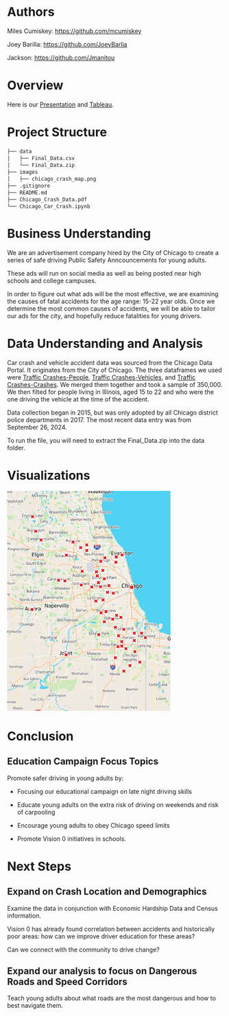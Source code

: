 
# Authors
Miles Cumiskey: https://github.com/mcumiskey

Joey Barilla: https://github.com/JoeyBarlia

Jackson: https://github.com/Jmanitou


# Overview
Here is our [Presentation](https://docs.google.com/presentation/d/1VDMkqF6xq5KMh7ojYRjgBoGUTAGVerL8MZRKFcDBNkE/edit?usp=sharing) and [Tableau](https://public.tableau.com/app/profile/miles.cumiskey/viz/Chicago_Car_Crashes/Map_Dash#1).

# Project Structure 
```
├── data
│   ├── Final_Data.csv
│   └── Final_Data.zip
├── images
│   ├── chicago_crash_map.png
├── .gitignore
├── README.md
├── Chicago_Crash_Data.pdf
└── Chicago_Car_Crash.ipynb
```
# Business Understanding
We are an advertisement company hired by the City of Chicago to create a series of safe driving Public Safety Anncouncements for young adults.

These ads will run on social media as well as being posted near high schools and college campuses.

In order to figure out what ads will be the most effective, we are examining the causes of fatal accidents for the age range: 15-22 year olds. Once we determine the most common causes of accidents, we will be able to tailor our ads for the city, and hopefully reduce fatalities for young drivers.

# Data Understanding and Analysis
Car crash and vehicle accident data was sourced from the Chicago Data Portal. It originates from the City of Chicago. The three dataframes we used were [Traffic Crashes-People](https://data.cityofchicago.org/Transportation/Traffic-Crashes-People/u6pd-qa9d/about_data),  [Traffic Crashes-Vehicles](https://data.cityofchicago.org/Transportation/Traffic-Crashes-Vehicles/68nd-jvt3/about_data), and [Traffic Crashes-Crashes](https://data.cityofchicago.org/Transportation/Traffic-Crashes-Crashes/85ca-t3if/about_data). We merged them together and took a sample of 350,000. We then filted for people living in Illinois, aged 15 to 22 and who were the one driving the vehicle at the time of the accident.

Data collection began in 2015, but was only adopted by all Chicago district police departments in 2017. The most recent data entry was from September 26, 2024.

To run the file, you will need to extract the Final_Data.zip into the data folder.
# Visualizations
![chicago_crash_map](images/chicago_crash_map.png)

# Conclusion

## Education Campaign Focus Topics
Promote safer driving in young adults by: 

- Focusing our educational campaign on late night driving skills

- Educate young adults on the extra risk of driving on weekends and risk of carpooling

- Encourage young adults to obey Chicago speed limits

- Promote Vision 0 initiatives in schools. 

# Next Steps 

## Expand on Crash Location and Demographics

Examine the data in conjunction with Economic Hardship Data and Census information.

Vision 0 has already found correlation between accidents and historically poor areas: how can we improve driver education for these areas? 

Can we connect with the community to drive change?

## Expand our analysis to focus on Dangerous Roads and Speed Corridors

Teach young adults about what roads are the most dangerous and how to best navigate them. 
